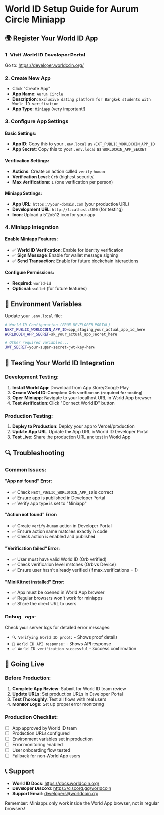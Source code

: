 # World ID Setup Guide for Aurum Circle Miniapp

## 🌍 Register Your World ID App

### 1. Visit World ID Developer Portal
Go to: https://developer.worldcoin.org/

### 2. Create New App
- Click "Create App"
- **App Name**: `Aurum Circle`
- **Description**: `Exclusive dating platform for Bangkok students with World ID verification`
- **App Type**: `Miniapp` (very important!)

### 3. Configure App Settings

#### Basic Settings:
- **App ID**: Copy this to your `.env.local` as `NEXT_PUBLIC_WORLDCOIN_APP_ID`
- **App Secret**: Copy this to your `.env.local` as `WORLDCOIN_APP_SECRET`

#### Verification Settings:
- **Actions**: Create an action called `verify-human`
- **Verification Level**: `Orb` (highest security)
- **Max Verifications**: `1` (one verification per person)

#### Miniapp Settings:
- **App URL**: `https://your-domain.com` (your production URL)
- **Development URL**: `http://localhost:3000` (for testing)
- **Icon**: Upload a 512x512 icon for your app

### 4. Miniapp Integration

#### Enable Miniapp Features:
- ✅ **World ID Verification**: Enable for identity verification
- ✅ **Sign Message**: Enable for wallet message signing
- ✅ **Send Transaction**: Enable for future blockchain interactions

#### Configure Permissions:
- **Required**: `world-id`
- **Optional**: `wallet` (for future features)

## 🔧 Environment Variables

Update your `.env.local` file:

```bash
# World ID Configuration (FROM DEVELOPER PORTAL)
NEXT_PUBLIC_WORLDCOIN_APP_ID=app_staging_your_actual_app_id_here
WORLDCOIN_APP_SECRET=sk_your_actual_app_secret_here

# Other required variables...
JWT_SECRET=your-super-secret-jwt-key-here
```

## 📱 Testing Your World ID Integration

### Development Testing:
1. **Install World App**: Download from App Store/Google Play
2. **Create World ID**: Complete Orb verification (required for testing)
3. **Open Miniapp**: Navigate to your localhost URL in World App browser
4. **Test Verification**: Click "Connect World ID" button

### Production Testing:
1. **Deploy to Production**: Deploy your app to Vercel/production
2. **Update App URL**: Update the App URL in World ID Developer Portal
3. **Test Live**: Share the production URL and test in World App

## 🔍 Troubleshooting

### Common Issues:

#### "App not found" Error:
- ✅ Check `NEXT_PUBLIC_WORLDCOIN_APP_ID` is correct
- ✅ Ensure app is published in Developer Portal
- ✅ Verify app type is set to "Miniapp"

#### "Action not found" Error:
- ✅ Create `verify-human` action in Developer Portal
- ✅ Ensure action name matches exactly in code
- ✅ Check action is enabled and published

#### "Verification failed" Error:
- ✅ User must have valid World ID (Orb verified)
- ✅ Check verification level matches (Orb vs Device)
- ✅ Ensure user hasn't already verified (if max_verifications = 1)

#### "MiniKit not installed" Error:
- ✅ App must be opened in World App browser
- ✅ Regular browsers won't work for miniapps
- ✅ Share the direct URL to users

### Debug Logs:
Check your server logs for detailed error messages:
- `🔍 Verifying World ID proof:` - Shows proof details
- `📡 World ID API response:` - Shows API response
- `✅ World ID verification successful` - Success confirmation

## 🚀 Going Live

### Before Production:
1. **Complete App Review**: Submit for World ID team review
2. **Update URLs**: Set production URLs in Developer Portal
3. **Test Thoroughly**: Test all flows with real users
4. **Monitor Logs**: Set up proper error monitoring

### Production Checklist:
- [ ] App approved by World ID team
- [ ] Production URLs configured
- [ ] Environment variables set in production
- [ ] Error monitoring enabled
- [ ] User onboarding flow tested
- [ ] Fallback for non-World App users

## 📞 Support

- **World ID Docs**: https://docs.worldcoin.org/
- **Developer Discord**: https://discord.gg/worldcoin
- **Support Email**: developers@worldcoin.org

Remember: Miniapps only work inside the World App browser, not in regular browsers!